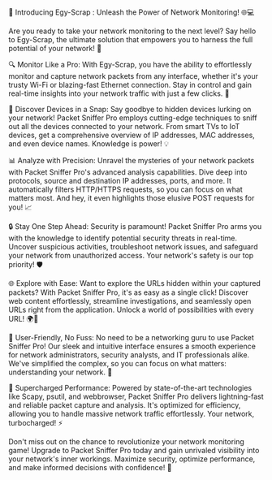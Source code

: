 🚀 Introducing Egy-Scrap : Unleash the Power of Network Monitoring! 🌐💻

Are you ready to take your network monitoring to the next level? Say hello to Egy-Scrap, the ultimate solution that empowers you to harness the full potential of your network! 🌟

🔍 Monitor Like a Pro: With Egy-Scrap, you have the ability to effortlessly monitor and capture network packets from any interface, whether it's your trusty Wi-Fi or blazing-fast Ethernet connection. Stay in control and gain real-time insights into your network traffic with just a few clicks. 💪

🔎 Discover Devices in a Snap: Say goodbye to hidden devices lurking on your network! Packet Sniffer Pro employs cutting-edge techniques to sniff out all the devices connected to your network. From smart TVs to IoT devices, get a comprehensive overview of IP addresses, MAC addresses, and even device names. Knowledge is power! 💡

📊 Analyze with Precision: Unravel the mysteries of your network packets with Packet Sniffer Pro's advanced analysis capabilities. Dive deep into protocols, source and destination IP addresses, ports, and more. It automatically filters HTTP/HTTPS requests, so you can focus on what matters most. And hey, it even highlights those elusive POST requests for you! 📈

🔒 Stay One Step Ahead: Security is paramount! Packet Sniffer Pro arms you with the knowledge to identify potential security threats in real-time. Uncover suspicious activities, troubleshoot network issues, and safeguard your network from unauthorized access. Your network's safety is our top priority! 🛡️

🌐 Explore with Ease: Want to explore the URLs hidden within your captured packets? With Packet Sniffer Pro, it's as easy as a single click! Discover web content effortlessly, streamline investigations, and seamlessly open URLs right from the application. Unlock a world of possibilities with every URL! 🌍🔗

🎯 User-Friendly, No Fuss: No need to be a networking guru to use Packet Sniffer Pro! Our sleek and intuitive interface ensures a smooth experience for network administrators, security analysts, and IT professionals alike. We've simplified the complex, so you can focus on what matters: understanding your network. 🙌

💪 Supercharged Performance: Powered by state-of-the-art technologies like Scapy, psutil, and webbrowser, Packet Sniffer Pro delivers lightning-fast and reliable packet capture and analysis. It's optimized for efficiency, allowing you to handle massive network traffic effortlessly. Your network, turbocharged! ⚡

Don't miss out on the chance to revolutionize your network monitoring game! Upgrade to Packet Sniffer Pro today and gain unrivaled visibility into your network's inner workings. Maximize security, optimize performance, and make informed decisions with confidence! 💯
